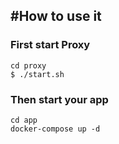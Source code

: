 #How to use it
---
### First start Proxy

```terminal
cd proxy
$ ./start.sh
```

### Then start your app

```terminal
cd app
docker-compose up -d

```
